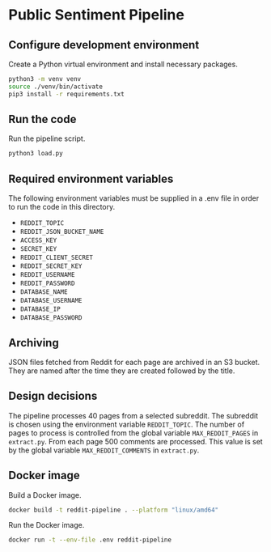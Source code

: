 # Public Sentiment Pipeline

## Configure development environment

Create a Python virtual environment and install necessary packages.

```sh
python3 -m venv venv
source ./venv/bin/activate
pip3 install -r requirements.txt
```

## Run the code

Run the pipeline script.

```sh
python3 load.py
```

## Required environment variables

The following environment variables must be supplied in a .env file in order to run the code in this directory.

- `REDDIT_TOPIC`
- `REDDIT_JSON_BUCKET_NAME`
- `ACCESS_KEY`
- `SECRET_KEY`
- `REDDIT_CLIENT_SECRET`
- `REDDIT_SECRET_KEY`
- `REDDIT_USERNAME`
- `REDDIT_PASSWORD`
- `DATABASE_NAME`
- `DATABASE_USERNAME`
- `DATABASE_IP`
- `DATABASE_PASSWORD`

## Archiving

JSON files fetched from Reddit for each page are archived in an S3 bucket. They are named after the time they are created followed by the title.

## Design decisions

The pipeline processes 40 pages from a selected subreddit. The subreddit is chosen using the environment variable `REDDIT_TOPIC`. The number of pages to process is controlled from the global variable `MAX_REDDIT_PAGES` in `extract.py`. From each page 500 comments are processed. This value is set by the global variable `MAX_REDDIT_COMMENTS` in `extract.py`.

## Docker image

Build a Docker image.

```sh
docker build -t reddit-pipeline . --platform "linux/amd64"
```

Run the Docker image.

```sh
docker run -t --env-file .env reddit-pipeline
```
